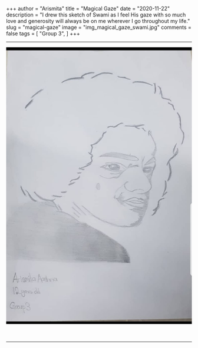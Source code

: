 +++
author = "Arismita"
title = "Magical Gaze"
date = "2020-11-22"
description = "I drew this sketch of Swami as I feel His gaze with so much love and generosity will always be on me wherever I go throughout my life."
slug = "magical-gaze"
image = "img_magical_gaze_swami.jpg"
comments = false
tags = [
    "Group 3",
]
+++

---

![](img_magical_gaze_swami.jpg) 

<br>

---
